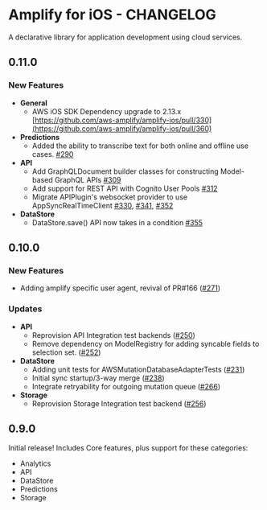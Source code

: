 # Amplify for iOS - CHANGELOG

A declarative library for application development using cloud services.

## 0.11.0

### New Features

- **General**
  - AWS iOS SDK Dependency upgrade to 2.13.x [https://github.com/aws-amplify/amplify-ios/pull/330](https://github.com/aws-amplify/amplify-ios/pull/360)
- **Predictions**
  - Added the ability to transcribe text for both online and offline use cases. [#290](https://github.com/aws-amplify/amplify-ios/pull/290)
- **API**
  - Add GraphQLDocument builder classes for constructing Model-based GraphQL APIs [#309](https://github.com/aws-amplify/amplify-ios/pull/309)
  - Add support for REST API with Cognito User Pools [#312](https://github.com/aws-amplify/amplify-ios/pull/312)
  - Migrate APIPlugin's websocket provider to use AppSyncRealTimeClient [#330](https://github.com/aws-amplify/amplify-ios/pull/330), [#341](https://github.com/aws-amplify/amplify-ios/pull/341), [#352](https://github.com/aws-amplify/amplify-ios/pull/352)
- **DataStore**
  - DataStore.save() API now takes in a condition [#355](https://github.com/aws-amplify/amplify-ios/pull/355)

## 0.10.0

### New Features

- Adding amplify specific user agent, revival of PR#166 ([#271](https://github.com/aws-amplify/amplify-ios/issues/271))

### Updates

- **API**
  - Reprovision API Integration test backends ([#250](https://github.com/aws-amplify/amplify-ios/issues/250))
  - Remove dependency on ModelRegistry for adding syncable fields to selection set. ([#252](https://github.com/aws-amplify/amplify-ios/issues/252))
- **DataStore**
  - Adding unit tests for AWSMutationDatabaseAdapterTests ([#231](https://github.com/aws-amplify/amplify-ios/issues/231))
  - Initial sync startup/3-way merge ([#238](https://github.com/aws-amplify/amplify-ios/issues/238))
  - Integrate retryability for outgoing mutation queue ([#266](https://github.com/aws-amplify/amplify-ios/issues/266))
- **Storage**
  - Reprovision Storage Integration test backend ([#256](https://github.com/aws-amplify/amplify-ios/issues/256))

## 0.9.0

Initial release! Includes Core features, plus support for these categories:

- Analytics
- API
- DataStore
- Predictions
- Storage
